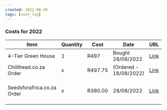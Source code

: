 ```yaml
---
created: 2022-08-30
tags: [cost_log]
---
```


### Costs for 2022

| Item                       | Quantity | Cost    | Date                   | URL                                                                                                                        | Comments                             |
| -------------------------- | -------- | ------- | ---------------------- | -------------------------------------------------------------------------------------------------------------------------- | ------------------------------------ |
| 4-Tier Green House         | 1        | R497    | Bought 28/08/2022      | [Link](https://www.game.co.za/Garden%252C-Patio-%2526-Pool/Garden-Tools-%2526-Machinery/Garden-Tools/p/000000000000826977) |                                      |
| Chillihead.co.za Order     | x        | R497.75 | (Ordered - 16/08/2022) | [Link](https://www.chillihead.co.za/index.php?route=account/order/info&order_id=2409)                                      |
| Seedsforafrica.co.za Order | x        | R380.00 | 28/08/2022             | [Link](https://www.seedsforafrica.co.za/account/orders/97a0e60d54c6014dc72fe06873865770)                                   | This order includes flowering plants |

